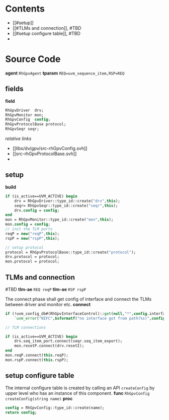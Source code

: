 # Contents
- [[#setup]]
- [[#TLMs and connection]], #TBD 
- [[#setup configure table]], #TBD 
- 
# Source Code
**agent** `RhGpvAgent`
**tparam** `REQ=uvm_sequence_item,RSP=REQ`

## fields
**field**
```systemverilog
RhGpvDriver  drv;
RhGpvMonitor mon;
RhGpvConfig  config;
RhGpvProtocolBase protocol;
RhGpvSeqr seqr;
```
*relative links*
- [[libs/dv/gpv/src-rhGpvConfig.svh]]
- [[src-rhGpvProtocolBase.svh]]
- 
## setup
**build**
```systemverilog
if (is_active==UVM_ACTIVE) begin
	drv = RhGpvDriver::type_id::create("drv",this);
	seqr= RhGpvSeqr::type_id::create("seqr",this);
	drv.config = config;
end
mon = RhGpvMonitor::type_id::create("mon",this);
mon.config = config;
// init the TLM ports
reqP = new("reqP",this);
rspP = new("rspP",this);

// setup protocol
protocol = RhGpvProtocolBase::type_id::create("protocol");
drv.protocol = protocol;
mon.protocol = protocol;
```

## TLMs and connection
#TBD 
**tlm-ae** `REQ reqP`
**tlm-ae** `RSP rspP`

The connect phase shall get config of interface and connect the TLMs between driver and monitor etc.
**connect**
```systemverilog
if (!uvm_config_db#(RhGpvInterfaceControl)::get(null,"*",config.interfacePath,config.ifCtrl))
	`uvm_error("NIFC",$sformatf("no interface got from path(%s)",config.interfacePath))

// TLM connections

if (is_active==UVM_ACTIVE) begin
	drv.seq_item_port.connect(seqr.seq_item_export);
	mon.resetP.connect(drv.resetI);
end
mon.reqP.connect(this.reqP);
mon.rspP.connect(this.rspP);
```
## setup configure table
The internal configure table is created by calling an API `createConfig` by upper level who has an instance of this component.
**func** `RhGpvConfig createConfig(string name)`
**proc**
```systemverilog
config = RhGpvConfig::type_id::create(name);
return config;
```
